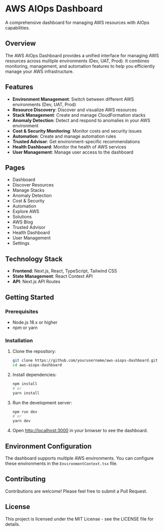 # AWS AIOps Dashboard

A comprehensive dashboard for managing AWS resources with AIOps capabilities.

## Overview

The AWS AIOps Dashboard provides a unified interface for managing AWS resources across multiple environments (Dev, UAT, Prod). It combines monitoring, management, and automation features to help you efficiently manage your AWS infrastructure.

## Features

- **Environment Management**: Switch between different AWS environments (Dev, UAT, Prod)
- **Resource Discovery**: Discover and visualize AWS resources
- **Stack Management**: Create and manage CloudFormation stacks
- **Anomaly Detection**: Detect and respond to anomalies in your AWS environment
- **Cost & Security Monitoring**: Monitor costs and security issues
- **Automation**: Create and manage automation rules
- **Trusted Advisor**: Get environment-specific recommendations
- **Health Dashboard**: Monitor the health of AWS services
- **User Management**: Manage user access to the dashboard

## Pages

- Dashboard
- Discover Resources
- Manage Stacks
- Anomaly Detection
- Cost & Security
- Automation
- Explore AWS
- Solutions
- AWS Blog
- Trusted Advisor
- Health Dashboard
- User Management
- Settings

## Technology Stack

- **Frontend**: Next.js, React, TypeScript, Tailwind CSS
- **State Management**: React Context API
- **API**: Next.js API Routes

## Getting Started

### Prerequisites

- Node.js 18.x or higher
- npm or yarn

### Installation

1. Clone the repository:
   ```bash
   git clone https://github.com/yourusername/aws-aiops-dashboard.git
   cd aws-aiops-dashboard
   ```

2. Install dependencies:
   ```bash
   npm install
   # or
   yarn install
   ```

3. Run the development server:
   ```bash
   npm run dev
   # or
   yarn dev
   ```

4. Open [http://localhost:3000](http://localhost:3000) in your browser to see the dashboard.

## Environment Configuration

The dashboard supports multiple AWS environments. You can configure these environments in the `EnvironmentContext.tsx` file.

## Contributing

Contributions are welcome! Please feel free to submit a Pull Request.

## License

This project is licensed under the MIT License - see the LICENSE file for details.
